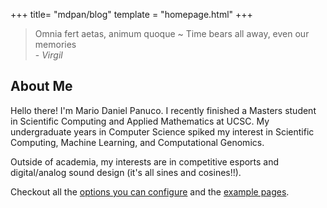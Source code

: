 +++
title= "mdpan/blog"
template = "homepage.html"
+++

> Omnia fert aetas, animum quoque ~ Time bears all away, even our memories <br>
> -<cite> Virgil </cite>

## About Me 
Hello there! I'm Mario Daniel Panuco. I recently finished a Masters student in Scientific Computing and Applied Mathematics at UCSC. My undergraduate years in Computer Science spiked my interest in Scientific Computing, Machine Learning, and Computational Genomics.

Outside of academia, my interests are in competitive esports and digital/analog sound design (it's all sines and cosines!!).






Checkout all the [options you can configure](./posts/configuration) and the [example pages](./tags/example/).
